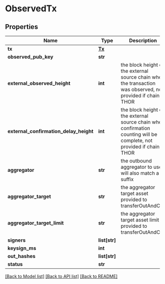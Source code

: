 # ObservedTx

## Properties
Name | Type | Description | Notes
------------ | ------------- | ------------- | -------------
**tx** | [**Tx**](Tx.md) |  | 
**observed_pub_key** | **str** |  | [optional] 
**external_observed_height** | **int** | the block height on the external source chain when the transaction was observed, not provided if chain is THOR | [optional] 
**external_confirmation_delay_height** | **int** | the block height on the external source chain when confirmation counting will be complete, not provided if chain is THOR | [optional] 
**aggregator** | **str** | the outbound aggregator to use, will also match a suffix | [optional] 
**aggregator_target** | **str** | the aggregator target asset provided to transferOutAndCall | [optional] 
**aggregator_target_limit** | **str** | the aggregator target asset limit provided to transferOutAndCall | [optional] 
**signers** | **list[str]** |  | [optional] 
**keysign_ms** | **int** |  | [optional] 
**out_hashes** | **list[str]** |  | [optional] 
**status** | **str** |  | [optional] 

[[Back to Model list]](../README.md#documentation-for-models) [[Back to API list]](../README.md#documentation-for-api-endpoints) [[Back to README]](../README.md)


